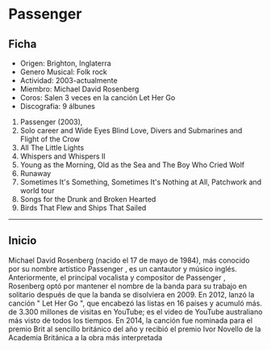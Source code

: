 # Passenger
## Ficha

-  Origen: Brighton, Inglaterra
-  Genero Musical: Folk rock
-  Actividad: 2003-actualmente
-  Miembro: Michael David Rosenberg 
-  Coros: Salen 3 veces en la canción Let Her Go
- Discografia: 9 álbunes
1. Passenger (2003),
2. Solo career and Wide Eyes Blind Love, Divers and Submarines and Flight of the Crow
3. All The Little Lights
4.  Whispers and Whispers II
5.  Young as the Morning, Old as the Sea and The Boy Who Cried Wolf
6.  Runaway
7.  Sometimes It's Something, Sometimes It's Nothing at All, Patchwork and world tour
8.  Songs for the Drunk and Broken Hearted
9.  Birds That Flew and Ships That Sailed
***
## Inicio
Michael David Rosenberg (nacido el 17 de mayo de 1984), más conocido por su nombre artístico Passenger , es un cantautor y músico inglés. Anteriormente, el principal vocalista y compositor de Passenger , Rosenberg optó por mantener el nombre de la banda para su trabajo en solitario después de que la banda se disolviera en 2009. En 2012, lanzó la canción " Let Her Go ", que encabezó las listas en 16 países y acumuló más. de 3.300 millones de visitas en YouTube; es el video de YouTube australiano más visto de todos los tiempos.  En 2014, la canción fue nominada para el premio Brit al sencillo británico del año y recibió el premio Ivor Novello de la Academia Británica a la obra más interpretada





